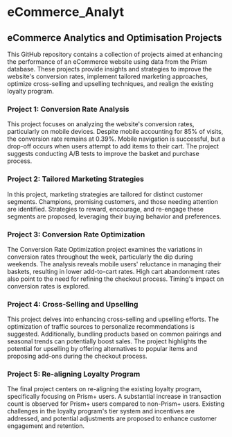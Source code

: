 # eCommerce_Analyt
## eCommerce Analytics and Optimisation Projects
This GitHub repository contains a collection of projects aimed at enhancing the performance of an eCommerce website using data from the Prism database. These projects provide insights and strategies to improve the website's conversion rates, implement tailored marketing approaches, optimize cross-selling and upselling techniques, and realign the existing loyalty program.

### Project 1: Conversion Rate Analysis
This project focuses on analyzing the website's conversion rates, particularly on mobile devices. Despite mobile accounting for 85% of visits, the conversion rate remains at 0.39%. Mobile navigation is successful, but a drop-off occurs when users attempt to add items to their cart. The project suggests conducting A/B tests to improve the basket and purchase process.

### Project 2: Tailored Marketing Strategies
In this project, marketing strategies are tailored for distinct customer segments. Champions, promising customers, and those needing attention are identified. Strategies to reward, encourage, and re-engage these segments are proposed, leveraging their buying behavior and preferences.

### Project 3: Conversion Rate Optimization
The Conversion Rate Optimization project examines the variations in conversion rates throughout the week, particularly the dip during weekends. The analysis reveals mobile users' reluctance in managing their baskets, resulting in lower add-to-cart rates. High cart abandonment rates also point to the need for refining the checkout process. Timing's impact on conversion rates is explored.

### Project 4: Cross-Selling and Upselling
This project delves into enhancing cross-selling and upselling efforts. The optimization of traffic sources to personalize recommendations is suggested. Additionally, bundling products based on common pairings and seasonal trends can potentially boost sales. The project highlights the potential for upselling by offering alternatives to popular items and proposing add-ons during the checkout process.

### Project 5: Re-aligning Loyalty Program
The final project centers on re-aligning the existing loyalty program, specifically focusing on Prism+ users. A substantial increase in transaction count is observed for Prism+ users compared to non-Prism+ users. Existing challenges in the loyalty program's tier system and incentives are addressed, and potential adjustments are proposed to enhance customer engagement and retention.
